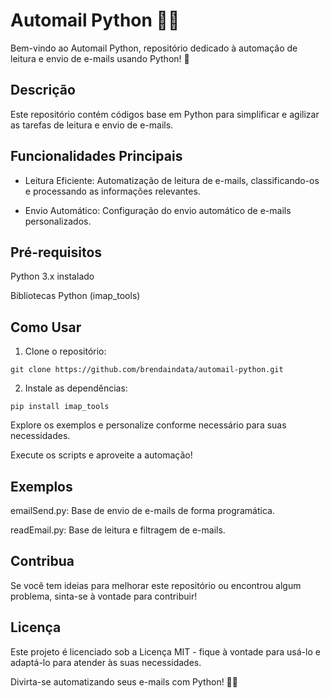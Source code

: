 # Automail Python 📧🐍

Bem-vindo ao Automail Python, repositório dedicado à automação de leitura e envio de e-mails usando Python! 🚀

## Descrição
Este repositório contém códigos base em Python para simplificar e agilizar as tarefas de leitura e envio de e-mails. 

## Funcionalidades Principais
- Leitura Eficiente:
Automatização de leitura de e-mails, classificando-os e processando as informações relevantes.

- Envio Automático:
Configuração do envio automático de e-mails personalizados.


## Pré-requisitos
Python 3.x instalado

Bibliotecas Python (imap_tools)

## Como Usar

1. Clone o repositório:

```
git clone https://github.com/brendaindata/automail-python.git
```

2. Instale as dependências:

```
pip install imap_tools
```

Explore os exemplos e personalize conforme necessário para suas necessidades.

Execute os scripts e aproveite a automação!

## Exemplos
emailSend.py: Base de envio de e-mails de forma programática.

readEmail.py: Base de leitura e filtragem de e-mails.

## Contribua
Se você tem ideias para melhorar este repositório ou encontrou algum problema, sinta-se à vontade para contribuir! 

## Licença
Este projeto é licenciado sob a Licença MIT - fique à vontade para usá-lo e adaptá-lo para atender às suas necessidades.

Divirta-se automatizando seus e-mails com Python! 🚀📧
